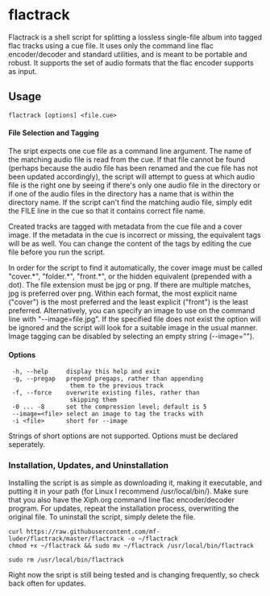 # flactrack

Flactrack is a shell script for splitting a lossless single-file album into tagged flac tracks using a cue file. It uses only the command line flac encoder/decoder and standard utilities, and is meant to be portable and robust. It supports the set of audio formats that the flac encoder supports as input.

## Usage

    flactrack [options] <file.cue>

#### File Selection and Tagging
The sript expects one cue file as a command line argument. The name of the matching audio file is read from the cue. If that file cannot be found (perhaps because the audio file has been renamed and the cue file has not been updated accordingly), the script will attempt to guess at which audio file is the right one by seeing if there's only one audio file in the directory or if one of the audio files in the directory has a name that is within the directory name. If the script can't find the matching audio file, simply edit the FILE line in the cue so that it contains correct file name.

Created tracks are tagged with metadata from the cue file and a cover image. If the metadata in the cue is incorrect or missing, the equivalent tags will be as well. You can change the content of the tags by editing the cue file before you run the script.

In order for the script to find it automatically, the cover image must be called "cover.\*", "folder.\*", "front.\*", or the hidden equivalent (prepended with a dot). The file extension must be jpg or png. If there are multiple matches, jpg is preferred over png. Within each format, the most explicit name ("cover")  is the most preferred and the least explicit ("front") is the least preferred. Alternatively, you can specify an image to use on the command line with "--image=file.jpg". If the specified file does not exist the option will be ignored and the script will look for a suitable image in the usual manner. Image tagging can be disabled by selecting an empty string (--image="").

#### Options
     -h, --help     display this help and exit  
     -g, --pregap   prepend pregaps, rather than appending  
                     them to the previous track  
     -f, --force    overwrite existing files, rather than  
                     skipping them  
     -0 ... -8      set the compression level; default is 5  
     --image=<file> select an image to tag the tracks with  
     -i <file>      short for --image  
Strings of short options are not supported. Options must be declared seperately.

### Installation, Updates, and Uninstallation
Installing the script is as simple as downloading it, making it executable, and putting it in your path (for Linux I recommend /usr/local/bin/). Make sure that you also have the Xiph.org command line flac encoder/decoder program. For updates, repeat the installation process, overwriting the original file. To uninstall the script, simply delete the file.

    curl https://raw.githubusercontent.com/mf-luder/flactrack/master/flactrack -o ~/flactrack
    chmod +x ~/flactrack && sudo mv ~/flactrack /usr/local/bin/flactrack
    
    sudo rm /usr/local/bin/flactrack

Right now the sript is still being tested and is changing frequently, so check back often for updates.
